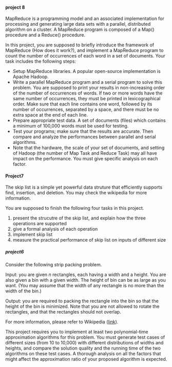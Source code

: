 #### project 8

MapReduce is a programming model and an associated implementation for processing and generating large data sets with a parallel, distributed algorithm on a cluster. A MapReduce program is composed of a Map() procedure and a Reduce() procedure.

In this project, you are supposed to briefly introduce the framework of MapReduce (How does it work?), and implement a MapReduce program to count the number of occurrences of each word in a set of documents. Your task includes the following steps:

- Setup MapReduce libraries. A popular open-source implementation is Apache Hadoop.
- Write a parallel MapReduce program and a serial program to solve this problem. You are supposed to print your results in non-increasing order of the number of occurrences of words. If two or more words have the same number of occurrences, they must be printed in lexicographical order. Make sure that each line contains one word, followed by its number of occurrences, separated by a space, and there must be no extra space at the end of each line.
- Prepare appropriate test data. A set of documents (files) which contains a minimum of 100,000 words must be used for testing.
- Test your programs; make sure that the results are accurate. Then compare and analyze the performances between parallel and serial algorithms.
- Note that the hardware, the scale of your set of documents, and setting of Hadoop (the number of Map Task and Reduce Task) may all have impact on the performance. You must give specific analysis on each factor.

#### Project7

The skip list is a simple yet powerful data struture that efficiently supports find, insertion, and deletion. You may check the wikipedia for more information.

You are supposed to finish the following four tasks in this project.

1. present the strucutre of the skip list, and explain how the three operations are supported
2. give a formal analysis of each operation
3. implement skip list
4. measure the practical performance of skip list on inputs of different size

##### project6

Consider the following strip packing problem.

Input: you are given *n* rectangles, each having a width and a height. You are also given a bin with a given width. The height of bin can be as large as you want. (You may assume that the width of any rectangle is no more than the width of the bin.)

Output: you are required to packing the rectangle into the bin so that the height of the bin is minimized. Note that you are not allowed to rotate the rectangles, and that the rectangles should not overlap.

For more information, please refer to Wikipedia ([link](https://en.wikipedia.org/wiki/Strip_packing_problem)).

This project requires you to implement at least two polynomial-time approximation algorithms for this problem. You must generate test cases of different sizes (from 10 to 10,000) with different distributions of widths and heights, and compare the solution quality and the running time of the two algorithms on these test cases. A thorough analysis on all the factors that might affect the approximation ratio of your proposed algorithm is expected.
